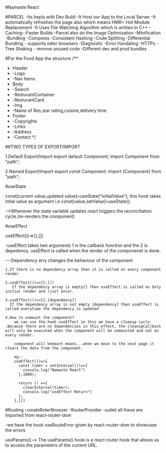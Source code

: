#Namaste React 

#PARCEL
-Its hepls with Dev Build
-It Host our App to the Local Server
-It automatically refreshes the page also which means HMR= Hot Module Replacement
-It Uses File Watching Algorithm which is written in C++
-Caching--Faster Builds
-Parcel also do the Image Optimization
-Minification
-Bundling
-Compress
-Consistant Hashing
-Code Splitting
-Differential Bundling - supports odler browsers
-Diagnostic
-Error Handaling
-HTTPs
-Tree Shaking - remove unused code
-Different dev and prod bundles

#For the Food App the structure
/**
 * Header
 *  -Logo
 *  -Nav Items
 * Body
 *  -Search
 *  -ResturantContainer
 *   -ResturantCard
 *    -Img
 *    -Name of Res,star rating,cuisine,delivery time
 * Footer
 *  -Copyrights
 *  -Links
 *  -Address
 *  -Contact
 */
 
 ##TWO TYPES OF EXPORT/IMPORT

 1.Default Export/Import
  export default Component; import Component from "path";

 2.Named Export/Import
  export const Component; import {Component} from "path";


#useState

  const[current value,updated value]=useState("initialValue");
   this hook takes intial value as argument
   i.e const[value,setValue]=useState();

-->Whenever the state variable updates react triggers the reconciliation cycle.(re-renders the component)


 #useEffect

  useEffect(()=>{},[])

  -useEffect takes two arguments 1 is the callback function and the 2 is depedency.
  useEffect is called when the render of the  componenet is done.

  ---Dependency arry changes the behaviour of the component
  
    1.If there is no dependency array then it is called on every component render
    
    2.useEffect(()=>{},[])
       If the dependency array is empty[] then useEffect is called on Only initial render and (just once).

    3.useEffect(()=>{},[dependency])
      If the dependency array is not empty [dependency] then useEffect is called everytime the dependency is updated

    4.How to unmount the component?
        we can use the hook useEffect in this we have a cleanup cycle .Because there are no dependencies in this effect, the cleanupCallback will only be executed when the component will be unmounted and not on every render.

        component will Unmount means...when we move to the next page it clears the data from the component.

        eg:-
        useEffect(()=>{
          const timer = setInterval(()=>{
            console.log("Namaste React")
          },1000);

          return () =>{
            clearInterval(timer);
            console.log("useEffect Return")
          };
        },[])

#Routing
 -createRoterBrowser
 -RouterProvider
 -outlet 
 all these are imported from react-router-dom

 -we have the hook useRouteError given by react-router-dom to showcase the errors 

 useParams()-->
    The useParams() hook is a react router hook that allows us to access the parameters of the current URL.
  
 